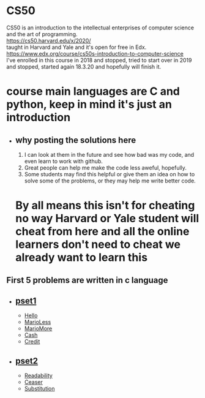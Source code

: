 # CS50
  
CS50 is an introduction to the intellectual enterprises of computer science and the art of programming.  
https://cs50.harvard.edu/x/2020/     
taught in Harvard and Yale and it's open for free in Edx.    
https://www.edx.org/course/cs50s-introduction-to-computer-science     
I've enrolled in this course in 2018 and stopped, tried to start over in 2019 and stopped, started again 18.3.20  and hopefully will finish it.  
# course main languages are C and python, keep in mind it's just an introduction
- ## why posting the solutions here   
  1. I can look at them in the future and see how bad was my code, and even learn to work with github.  
  2. Great people can help me make the code less aweful, hopefully.  
  3. Some students may find this helpful or give them an idea on how to solve some of the problems, or they may help me write better code.  
  # By all means this isn't for cheating no way Harvard or Yale student will cheat from here and all the online learners don't need to cheat we already want to learn this
 ## First 5 problems are written in c language
- ## [pset1](https://github.com/AbdelrahmanSherifHadeya/CS50/tree/master/pset1)  
 
  - [Hello](https://github.com/AbdelrahmanSherifHadeya/CS50/blob/master/pset1/Hello.c)
  - [MarioLess](https://github.com/AbdelrahmanSherifHadeya/CS50/blob/master/pset1/MarioLess.c)
  - [MarioMore](https://github.com/AbdelrahmanSherifHadeya/CS50/blob/master/pset1/MarioMore.c)
  - [Cash](https://github.com/AbdelrahmanSherifHadeya/CS50/blob/master/pset1/Cash.c)
  - [Credit](https://github.com/AbdelrahmanSherifHadeya/CS50/blob/master/pset1/Credit.c)
  
- ## [pset2](https://github.com/AbdelrahmanSherifHadeya/CS50/blob/master/pset2)

  - [Readability](https://github.com/AbdelrahmanSherifHadeya/CS50/blob/master/pset2/Readability.c)
  - [Ceaser](https://github.com/AbdelrahmanSherifHadeya/CS50/blob/master/pset2/caesar.c)
  - [Substitution](https://github.com/AbdelrahmanSherifHadeya/CS50/blob/master/pset2/substitution.c)
